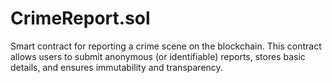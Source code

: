 # CrimeReport.sol
Smart contract for reporting a crime scene on the blockchain. This contract allows users to submit anonymous (or identifiable) reports, stores basic details, and ensures immutability and transparency.
